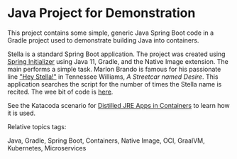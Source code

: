 # Java Project for Demonstration

This project contains some simple, generic Java Spring Boot code in a Gradle project used to demonstrate building Java into containers.

Stella is a standard Spring Boot application. The project was created using [Spring Initializer](https://start.spring.io/#!type=gradle-project&language=java&platformVersion=2.5.6&packaging=jar&jvmVersion=11&groupId=com.dijure.stella&artifactId=stella&name=stella&description=Hey%20Stella!&packageName=com.dijure.stella&dependencies=native) using Java 11, Gradle, and the Native Image extension. The main performs a simple task. Marlon Brando is famous for his passionate line ["Hey Stella!"](https://youtu.be/S1A0p0F_iH8?t=28) in Tennessee Williams, _A Streetcar named Desire_. This application searches the script for the number of times the Stella name is recited. The wee bit of code is [here](https://github.com/javajon/stella/blob/d100854903b1435d90c79744cfed2c493a8f0267/src/main/java/com/dijure/stella/StellaApplication.java#L15).

See the Katacoda scenario for [Distilled JRE Apps in Containers](https://www.katacoda.com/javajon/courses/kubernetes-containers) to learn how it is used.

Relative topics tags:

Java, Gradle, Spring Boot, Containers, Native Image, OCI, GraalVM, Kubernetes, Microservices
